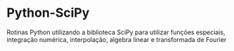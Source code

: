 # Python-SciPy
Rotinas Python utilizando a biblioteca SciPy para utilizar funções especiais, integração numérica, interpolação, algebra linear e transformada de Fourier
